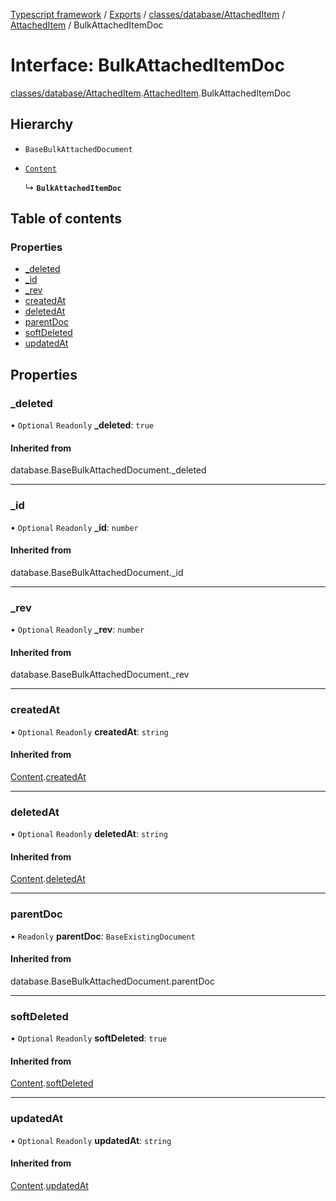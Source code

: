 [Typescript framework](../index.md) / [Exports](../modules.md) / [classes/database/AttachedItem](../modules/classes_database_AttachedItem.md) / [AttachedItem](../modules/classes_database_AttachedItem.AttachedItem.md) / BulkAttachedItemDoc

# Interface: BulkAttachedItemDoc

[classes/database/AttachedItem](../modules/classes_database_AttachedItem.md).[AttachedItem](../modules/classes_database_AttachedItem.AttachedItem.md).BulkAttachedItemDoc

## Hierarchy

- `BaseBulkAttachedDocument`

- [`Content`](classes_database_AttachedItem.AttachedItem.Content.md)

  ↳ **`BulkAttachedItemDoc`**

## Table of contents

### Properties

- [\_deleted](classes_database_AttachedItem.AttachedItem.BulkAttachedItemDoc.md#_deleted)
- [\_id](classes_database_AttachedItem.AttachedItem.BulkAttachedItemDoc.md#_id)
- [\_rev](classes_database_AttachedItem.AttachedItem.BulkAttachedItemDoc.md#_rev)
- [createdAt](classes_database_AttachedItem.AttachedItem.BulkAttachedItemDoc.md#createdat)
- [deletedAt](classes_database_AttachedItem.AttachedItem.BulkAttachedItemDoc.md#deletedat)
- [parentDoc](classes_database_AttachedItem.AttachedItem.BulkAttachedItemDoc.md#parentdoc)
- [softDeleted](classes_database_AttachedItem.AttachedItem.BulkAttachedItemDoc.md#softdeleted)
- [updatedAt](classes_database_AttachedItem.AttachedItem.BulkAttachedItemDoc.md#updatedat)

## Properties

### \_deleted

• `Optional` `Readonly` **\_deleted**: ``true``

#### Inherited from

database.BaseBulkAttachedDocument.\_deleted

___

### \_id

• `Optional` `Readonly` **\_id**: `number`

#### Inherited from

database.BaseBulkAttachedDocument.\_id

___

### \_rev

• `Optional` `Readonly` **\_rev**: `number`

#### Inherited from

database.BaseBulkAttachedDocument.\_rev

___

### createdAt

• `Optional` `Readonly` **createdAt**: `string`

#### Inherited from

[Content](classes_database_AttachedItem.AttachedItem.Content.md).[createdAt](classes_database_AttachedItem.AttachedItem.Content.md#createdat)

___

### deletedAt

• `Optional` `Readonly` **deletedAt**: `string`

#### Inherited from

[Content](classes_database_AttachedItem.AttachedItem.Content.md).[deletedAt](classes_database_AttachedItem.AttachedItem.Content.md#deletedat)

___

### parentDoc

• `Readonly` **parentDoc**: `BaseExistingDocument`

#### Inherited from

database.BaseBulkAttachedDocument.parentDoc

___

### softDeleted

• `Optional` `Readonly` **softDeleted**: ``true``

#### Inherited from

[Content](classes_database_AttachedItem.AttachedItem.Content.md).[softDeleted](classes_database_AttachedItem.AttachedItem.Content.md#softdeleted)

___

### updatedAt

• `Optional` `Readonly` **updatedAt**: `string`

#### Inherited from

[Content](classes_database_AttachedItem.AttachedItem.Content.md).[updatedAt](classes_database_AttachedItem.AttachedItem.Content.md#updatedat)
